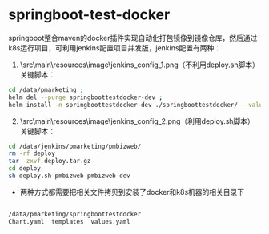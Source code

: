 # springboot-test-docker
springboot整合maven的docker插件实现自动化打包镜像到镜像仓库，然后通过k8s运行项目，可利用jenkins配置项目并发版，jenkins配置有两种：
1. \src\main\resources\image\jenkins_config_1.png（不利用deploy.sh脚本）
关键脚本：
```bash
cd /data/pmarketing ; 
helm del --purge springboottestdocker-dev ; 
helm install -n springboottestdocker-dev ./springboottestdocker/ --values ./springboottestdocker/values.yaml --namespace gyjx-pmarketing --set image.tag=$imageVersion  --set probe.enabled=false
```
2. \src\main\resources\image\jenkins_config_2.png（利用deploy.sh脚本）
关键脚本：
```bash
cd /data/jenkins/pmarketing/pmbizweb/
rm -rf deploy
tar -zxvf deploy.tar.gz
cd deploy
sh deploy.sh pmbizweb pmbizweb-dev
```
- 两种方式都需要把相关文件拷贝到安装了docker和k8s机器的相关目录下

```bash

/data/pmarketing/springboottestdocker
Chart.yaml  templates  values.yaml

```